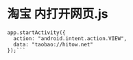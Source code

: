  # 淘宝 内打开网页.js
```
app.startActivity({
  action: "android.intent.action.VIEW",
  data: "taobao://hitow.net"
});```
